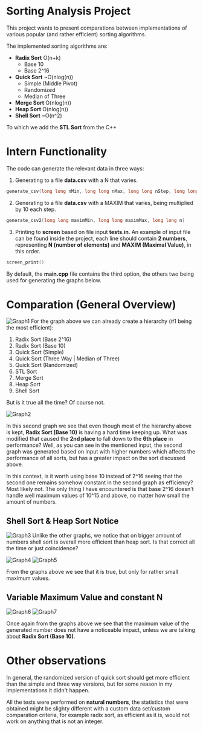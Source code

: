# Sorting Analysis Project
This project wants to present comparations between implementations of various popular (and rather efficient) sorting algorithms. 

The implemented sorting algorithms are:
 * **Radix Sort** O(n+k)
    * Base 10
    * Base 2^16
 * **Quick Sort** 	~O(nlog(n))
    * Simple (Middle Pivot)
    * Randomized
    * Median of Three
 * **Merge Sort** O(nlog(n))
 * **Heap Sort** O(nlog(n))
 * **Shell Sort** ~O(n^2)

To which we add the **STL Sort** from the C++

# Intern Functionality

The code can generate the relevant data in three ways:
 1. Generating to a file **data.csv** with a N that varies.
```cpp
generate_csv(long long nMin, long long nMax, long long nStep, long long maxim)
```
 2. Generating to a file **data.csv** with a MAXIM that varies, being multiplied by 10 each step.
```cpp
generate_csv2(long long maximMin, long long maximMax, long long n)
```
 3. Printing to **screen** based on file input **tests.in**. An example of input file can be found inside the project, each line should contain **2 numbers**, representing **N (number of elements)** and **MAXIM (Maximal Value)**, in this order.
```cpp
screen_print()
```
By default, the **main.cpp** file contains the third option, the others two being used for generating the graphs below.

# Comparation (General Overview)
![Graph1](https://github.com/DragosGhinea/SortsAnalysis/blob/main/Graph1.png)
For the graph above we can already create a hierarchy (#1 being the most efficient):
 1. Radix Sort (Base 2^16)
 2. Radix Sort (Base 10)
 3. Quick Sort (Simple)
 4. Quick Sort (Three Way | Median of Three)
 5. Quick Sort (Randomized)
 6. STL Sort
 7. Merge Sort
 8. Heap Sort
 9. Shell Sort

But is it true all the time? Of course not.

![Graph2](https://github.com/DragosGhinea/SortsAnalysis/blob/main/Graph2.png)

In this second graph we see that even though most of the hierarchy above is kept, **Radix Sort (Base 10)** is having a hard time keeping up. What was modified that caused the **2nd place** to fall down to the **6th place** in performance? Well, as you can see in the mentioned input, the second graph was generated based on input with higher numbers which affects the performance of all sorts, but has a greater impact on the sort discussed above.

In this context, is it worth using base 10 instead of 2^16 seeing that the second one remains somehow constant in the second graph as efficiency? Most likely not. The only thing I have encountered is that base 2^16 doesn't handle well maximum values of 10^15 and above, no matter how small the amount of numbers.

## Shell Sort & Heap Sort Notice

![Graph3](https://github.com/DragosGhinea/SortsAnalysis/blob/main/Graph3.png)
Unlike the other graphs, we notice that on bigger amount of numbers shell sort is overall more efficient than heap sort. Is that correct all the time or just coincidence?

![Graph4](https://github.com/DragosGhinea/SortsAnalysis/blob/main/Graph4.png)
![Graph5](https://github.com/DragosGhinea/SortsAnalysis/blob/main/Graph5.png)

From the graphs above we see that it is true, but only for rather small maximum values.

## Variable Maximum Value and constant N

![Graph6](https://github.com/DragosGhinea/SortsAnalysis/blob/main/Graph6.png)
![Graph7](https://github.com/DragosGhinea/SortsAnalysis/blob/main/Graph7.png)

Once again from the graphs above we see that the maximum value of the generated number does not have a noticeable impact, unless we are talking about **Radix Sort (Base 10)**.

# Other observations

In general, the randomized version of quick sort should get more efficient than the simple and three way versions, but for some reason in my implementations it didn't happen.

All the tests were performed on **natural numbers**, the statistics that were obtained might be slighty different with a custom data set/custom comparation criteria, for example radix sort, as efficient as it is, would not work on anything that is not an integer.
